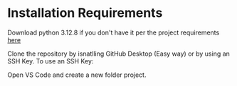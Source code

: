 # Installation Requirements 
Download python 3.12.8 if you don't have it  per the project requirements [here](https://www.python.org/downloads/release/python-3128/)    

Clone the repository by isnatlling GitHub Desktop (Easy way) or by using an SSH Key. To use an SSH Key:   

Open VS Code and create a new folder project. 

